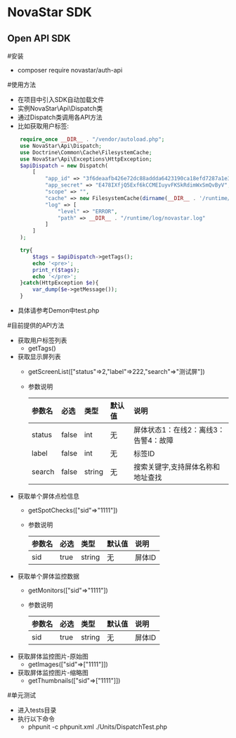 NovaStar SDK
=============

Open API SDK
-------------
#安装
* composer require novastar/auth-api

#使用方法
* 在项目中引入SDK自动加载文件
* 实例NovaStar\Api\Dispatch类
* 通过Dispatch类调用各API方法
* 比如获取用户标签:
```PHP
	require_once __DIR__ . "/vendor/autoload.php";
	use NovaStar\Api\Dispatch;
	use Doctrine\Common\Cache\FilesystemCache;
	use NovaStar\Api\Exceptions\HttpException;
	$apiDispatch = new Dispatch(
		[
			"app_id" => "3f6deaafb426e72dc88addda6423190ca18efd7287a1e311417da7ee",
			"app_secret" => "E478IXfjQ5Exf6kCCMEIuyvFKSkRdimWxSmQvByV",
			"scope" => "",
			"cache" => new FilesystemCache(dirname(__DIR__ . '/runtime/cache')),
			"log" => [
				"level" => "ERROR",
				"path" => __DIR__ . "/runtime/log/novastar.log"
			]
		]
	);

	try{
		$tags = $apiDispatch->getTags();
		echo '<pre>';
		print_r($tags);
		echo '</pre>';
	}catch(HttpException $e){
		var_dump($e->getMessage());
	}
```
* 具体请参考Demon中test.php

#目前提供的API方法
* 获取用户标签列表
	* getTags()
* 获取显示屏列表
	* getScreenList(["status"=>2,"label"=>222,"search"=>"测试屏"])
	* 参数说明

		|参数名|必选|类型|默认值|说明|
		|:----    |:---|:----- |:--- |:-----   |
		|status |false  |int |无 |屏体状态1：在线2：离线3：告警4：故障 |
		|label |false  |int |无 |标签ID |
		|search |false |string |无 |搜索关键字,支持屏体名称和地址查找 |
* 获取单个屏体点检信息
	* getSpotChecks(["sid"=>"1111"])
	* 参数说明

		|参数名|必选|类型|默认值|说明|
		|:----    |:---|:----- |:--- |:-----   |
		|sid |true  |string |无 |屏体ID |
* 获取单个屏体监控数据
	* getMonitors(["sid"=>"1111"])
	* 参数说明

		|参数名|必选|类型|默认值|说明|
		|:----    |:---|:----- |:--- |:-----   |
		|sid |true  |string |无 |屏体ID |
* 获取屏体监控图片-原始图
	* getImages(["sid"=>["1111"]])
* 获取屏体监控图片-缩略图
	* getThumbnails(["sid"=>["1111"]])

#单元测试
* 进入tests目录
* 执行以下命令
	* phpunit -c phpunit.xml ./Units/DispatchTest.php
